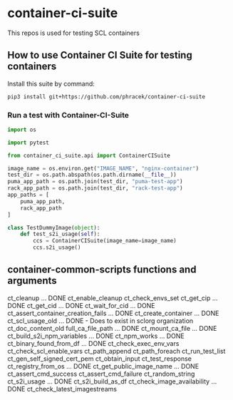 # container-ci-suite
This repos is used for testing SCL containers

##  How to use Container CI Suite for testing containers

Install this suite by command:

```bash
pip3 install git+https://github.com/phracek/container-ci-suite
```

### Run a test with Container-CI-Suite

```python
import os

import pytest

from container_ci_suite.api import ContainerCISuite

image_name = os.environ.get("IMAGE_NAME", "nginx-container")
test_dir = os.path.abspath(os.path.dirname(__file__))
puma_app_path = os.path.join(test_dir, "puma-test-app")
rack_app_path = os.path.join(test_dir, "rack-test-app")
app_paths = [
    puma_app_path,
    rack_app_path
]

class TestDummyImage(object):
    def test_s2i_usage(self):
        ccs = ContainerCISuite(image_name=image_name)
        ccs.s2i_usage()

```

## container-common-scripts functions and arguments

ct_cleanup ... DONE
ct_enable_cleanup
ct_check_envs_set
ct_get_cip ... DONE
ct_get_cid ... DONE
ct_wait_for_cid ... DONE
ct_assert_container_creation_fails ... DONE
ct_create_container ... DONE
ct_scl_usage_old ... DONE - Does to exist in sclorg organization
ct_doc_content_old
full_ca_file_path ... DONE
ct_mount_ca_file ... DONE
ct_build_s2i_npm_variables ... DONE
ct_npm_works ... DONE
ct_binary_found_from_df ... DONE
ct_check_exec_env_vars
ct_check_scl_enable_vars
ct_path_append
ct_path_foreach
ct_run_test_list
ct_gen_self_signed_cert_pem
ct_obtain_input
ct_test_response
ct_registry_from_os ... DONE
ct_get_public_image_name ... DONE
ct_assert_cmd_success
ct_assert_cmd_failure
ct_random_string
ct_s2i_usage ... DONE
ct_s2i_build_as_df
ct_check_image_availability ... DONE
ct_check_latest_imagestreams
